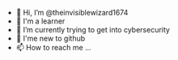 - 👋 Hi, I’m @theinvisiblewizard1674
- 👀 I'm a learner
- 🌱 I’m currently trying to get into cybersecurity 
- 💞️ I'me new to github
- 📫 How to reach me ...

<!---
theinvisiblewizard1674/theinvisiblewizard1674 is a ✨ special ✨ repository because its `README.md` (this file) appears on your GitHub profile.
You can click the Preview link to take a look at your changes.
--->

